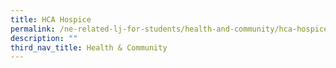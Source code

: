 ```yaml
---
title: HCA Hospice
permalink: /ne-related-lj-for-students/health-and-community/hca-hospice/
description: ""
third_nav_title: Health & Community
---
```

